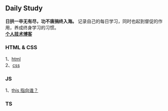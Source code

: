 ## Daily Study

**日拱一卒无有尽，功不唐捐终入海。** 记录自己的每日学习，同时也起到督促的作用，养成终身学习的习惯。<br>
**[个人技术博客](https://blog.csdn.net/Aybuai?type=blog)**

### HTML & CSS

1、[html](src/CSS/html.md)<br>
2、[css](src/CSS/css.md)<br>

### JS

1、[this 指向谁？](src/JS/this_direction.md)<br>

### TS
